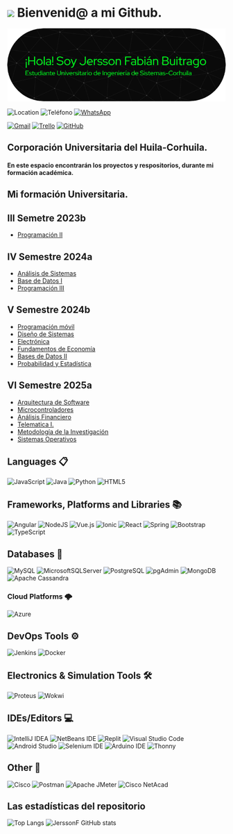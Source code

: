 # <img src="https://media.giphy.com/media/hiJ9ypGI5tIKdwKoK2/giphy.gif" width="150"/> Bienvenid@ a mi Github.

![Banner de Jersson Fabián Buitrago](Img/banner.png)


![Location](https://img.shields.io/badge/Ubicación-Neiva,%20Huila,%20Colombia-%22FF0000.svg?style=for-the-badge&logo=Location)
![Teléfono](https://img.shields.io/badge/Teléfono-313438020-%23FF0000.svg?style=for-the-badge&logo=Teléfono)
 [![WhatsApp](https://img.shields.io/badge/WhatsApp-25D366?style=for-the-badge&logo=whatsapp&logoColor=white)](https://web.whatsapp.com/)


[![Gmail](https://img.shields.io/badge/Gmail-D14836?style=for-the-badge&logo=gmail&logoColor=white)](https://mail.google.com/mail/u/6/#inbox)
[![Trello](https://img.shields.io/badge/Trello-%23026AA7.svg?style=for-the-badge&logo=Trello&logoColor=white)](https://trello.com/w/parcial48/home)
[![GitHub](https://img.shields.io/badge/github-%23121011.svg?style=for-the-badge&logo=github&logoColor=white)](https://github.com/JerssonF/JerssonF)



## Corporación Universitaria del Huila-Corhuila.
#### En este espacio encontrarán los proyectos y respositorios, durante mi formación académica.
## Mi formación Universitaria.
## III Semetre 2023b
* [Programación II](https://github.com/JerssonF/Programacion_II.git)
  
    
## IV Semestre 2024a 
  * [Análisis de Sistemas](https://github.com/JerssonF/Analisis_de_sistemas.git)
  * [Base de Datos I](https://github.com/JerssonF/Base-de-datos-I.git)
  * [Programación III](https://github.com/JerssonF/Programacion_III.git)
  

## V Semestre 2024b
* [Programación móvil](https://github.com/JerssonF/Programacion_movil.git)
* [Diseño de Sistemas](https://github.com/JerssonF/Diseno_de_Sistemas.git)
* [Electrónica](https://github.com/JerssonF/Electronica.git)
* [Fundamentos de Economía](https://github.com/JerssonF/Fudamentos_de_Economia.git)
* [Bases de Datos II](https://github.com/JerssonF/Base_de_Datos_II.git)
* [Probabilidad y Estadística](https://github.com/JerssonF/Probabilidad_Estadistica.git)

## VI Semestre 2025a
* [Arquitectura de Software](https://github.com/JerssonF/Arquitectura_de_Software.git)
* [Microcontroladores](https://github.com/JerssonF/Microcontroladores.git)
* [Análisis Financiero](https://github.com/JerssonF/Análisis_Financiero.git)
* [Telematica I.](https://github.com/JerssonF/Telem-tica.git)
* [Metodología de la Investigación](https://github.com/JerssonF/Metodología_de_la_Investigación.git)
* [Sistemas Operativos](https://github.com/JerssonF/Sistemas_Operativos.git)
 

  

##  Languages 📋
![JavaScript](https://img.shields.io/badge/javascript-%23323330.svg?style=for-the-badge&logo=javascript&logoColor=%23F7DF1E)
![Java](https://img.shields.io/badge/java-%23ED8B00.svg?style=for-the-badge&logo=openjdk&logoColor=white)
![Python](https://img.shields.io/badge/python-3670A0?style=for-the-badge&logo=python&logoColor=ffdd54)
![HTML5](https://img.shields.io/badge/html5-%23E34F26.svg?style=for-the-badge&logo=html5&logoColor=white)

## Frameworks, Platforms and Libraries 📚 
![Angular](https://img.shields.io/badge/angular-%23DD0031.svg?style=for-the-badge&logo=angular&logoColor=white)
![NodeJS](https://img.shields.io/badge/node.js-6DA55F?style=for-the-badge&logo=node.js&logoColor=white)
![Vue.js](https://img.shields.io/badge/Vue.js-4FC08D.svg?style=for-the-badge&logo=vue.js&logoColor=white)
![Ionic](https://img.shields.io/badge/Ionic-3880FF.svg?style=for-the-badge&logo=ionic&logoColor=white)
![React](https://img.shields.io/badge/React-20232A.svg?style=for-the-badge&logo=react&logoColor=61DAFB)
![Spring](https://img.shields.io/badge/Spring-6DB33F.svg?style=for-the-badge&logo=spring&logoColor=white)
![Bootstrap](https://img.shields.io/badge/Bootstrap-7952B3.svg?style=for-the-badge&logo=bootstrap&logoColor=white)
![TypeScript](https://img.shields.io/badge/TypeScript-3178C6.svg?style=for-the-badge&logo=typescript&logoColor=white)



##  Databases 💾
![MySQL](https://img.shields.io/badge/mysql-4479A1.svg?style=for-the-badge&logo=mysql&logoColor=white)
![MicrosoftSQLServer](https://img.shields.io/badge/Microsoft%20SQL%20Server-CC2927?style=for-the-badge&logo=microsoft%20sql%20server&logoColor=white)
![PostgreSQL](https://img.shields.io/badge/PostgreSQL-4169E1.svg?style=for-the-badge&logo=postgresql&logoColor=white)
![pgAdmin](https://img.shields.io/badge/pgAdmin-326690.svg?style=for-the-badge&logo=pgadmin&logoColor=white)
![MongoDB](https://img.shields.io/badge/MongoDB-47A248.svg?style=for-the-badge&logo=mongodb&logoColor=white)
![Apache Cassandra](https://img.shields.io/badge/Apache%20Cassandra-1287B1.svg?style=for-the-badge&logo=apache-cassandra&logoColor=white)


### Cloud Platforms 🌩️
![Azure](https://img.shields.io/badge/Microsoft%20Azure-0089D6.svg?style=for-the-badge&logo=microsoft-azure&logoColor=white)

## DevOps Tools ⚙️

![Jenkins](https://img.shields.io/badge/Jenkins-D24939?style=for-the-badge&logo=jenkins&logoColor=white)
![Docker](https://img.shields.io/badge/Docker-2496ED?style=for-the-badge&logo=docker&logoColor=white)

## Electronics & Simulation Tools 🛠️

![Proteus](https://img.shields.io/badge/Proteus-007CC1?style=for-the-badge&logoUrl=https://cdn.simpleicons.org/labcenter-proteus.svg&logoColor=white)
![Wokwi](https://img.shields.io/badge/Wokwi-4F5B93?style=for-the-badge&logoUrl=https://cdn.simpleicons.org/wokwi.svg&logoColor=white)


##  IDEs/Editors 💻
![IntelliJ IDEA](https://img.shields.io/badge/IntelliJIDEA-000000.svg?style=for-the-badge&logo=intellij-idea&logoColor=white)
![NetBeans IDE](https://img.shields.io/badge/NetBeansIDE-1B6AC6.svg?style=for-the-badge&logo=apache-netbeans-ide&logoColor=white)
![Replit](https://img.shields.io/badge/Replit-DD1200?style=for-the-badge&logo=Replit&logoColor=white)
	![Visual Studio Code](https://img.shields.io/badge/Visual%20Studio%20Code-0078d7.svg?style=for-the-badge&logo=visual-studio-code&logoColor=white)
 ![Android Studio](https://img.shields.io/badge/Android%20Studio-3DDC84.svg?style=for-the-badge&logo=android-studio&logoColor=white)
 ![Selenium IDE](https://img.shields.io/badge/Selenium%20IDE-43B02A.svg?style=for-the-badge&logo=selenium&logoColor=white)
 ![Arduino IDE](https://img.shields.io/badge/Arduino%20IDE-00979D?style=for-the-badge&logo=arduino&logoColor=white)
![Thonny](https://img.shields.io/badge/Thonny-004688?style=for-the-badge&logo=thonny&logoColor=white)


 ## Other 🥅
 ![Cisco](https://img.shields.io/badge/cisco-%23049fd9.svg?style=for-the-badge&logo=cisco&logoColor=black)
 ![Postman](https://img.shields.io/badge/Postman-FF6C37?style=for-the-badge&logo=postman&logoColor=white)
 ![Apache JMeter](https://img.shields.io/badge/Apache%20JMeter-D22128.svg?style=for-the-badge&logo=apache-jmeter&logoColor=white)
 ![Cisco NetAcad](https://img.shields.io/badge/Cisco%20NetAcad-1BA0E1?style=for-the-badge&logo=cisco&logoColor=white)



 ## Las estadísticas del repositorio

 ![Top Langs](https://github-readme-stats.vercel.app/api/top-langs/?username=JerssonF&exclude_repo=github-readme-stats,anuraghazra.github.io&theme=dark)
![JerssonF GitHub stats](https://github-readme-stats.vercel.app/api?username=JerssonF&show_icons=true&theme=dark)

<!--
**JerssonF/JerssonF** is a ✨ _special_ ✨ repository because its `README.md` (this file) appears on your GitHub profile.

Here are some ideas to get you started:

- 🔭 I’m currently working on ...
- 🌱 I’m currently learning ...
- 👯 I’m looking to collaborate on ...
- 🤔 I’m looking for help with ...
- 💬 Ask me about ...
- 📫 How to reach me: ...
- 😄 Pronouns: ...
- ⚡ Fun fact: ...
-->
